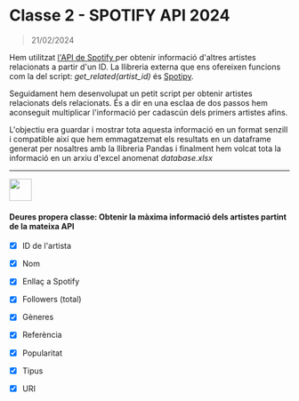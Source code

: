 # Classe 2 - SPOTIFY API 2024

> 21/02/2024

Hem utilitzat <a href="https://developer.spotify.com/documentation/web-api">l'API de Spotify </a> per obtenir informació d'altres artistes relacionats a partir d'un ID. La llibreria externa que ens ofereixen funcions com la del script: _get_related(artist_id)_ és <a href="https://spotipy.readthedocs.io/en/2.22.1/">Spotipy</a>.

Seguidament hem desenvolupat un petit script per obtenir artistes relacionats dels relacionats. És a dir en una esclaa de dos passos hem aconseguit multiplicar l'informació per cadascún dels primers artistes afins.

L'objectiu era guardar i mostrar tota aquesta informació en un format senzill i compatible així que hem emmagatzemat els resultats en un dataframe generat per nosaltres amb la llibreria Pandas i finalment hem volcat tota la informació en un arxiu d'excel anomenat _database.xlsx_

<hr>
<img src="https://cdn-icons-png.freepik.com/512/10748/10748293.png" width="40px">

 #### Deures propera classe: Obtenir la màxima informació dels artistes partint de la mateixa API 
   
 - [x] ID de l'artista
 - [x] Nom
 - [x] Enllaç a Spotify
 - [x] Followers (total)
 - [x] Gèneres
 - [x] Referència
 - [x] Popularitat
 - [x] Tipus
 - [x] URI




